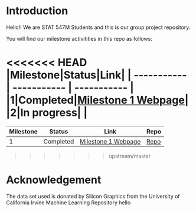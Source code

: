 # Introduction


Hello!! We are STAT 547M Students and this is our group project repository.

You will find our milestone activitities in this repo as follows:

<<<<<<< HEAD
|Milestone|Status|Link|
| ----------- | ----------- | ----------- |
|1|Completed|[Milestone 1 Webpage](https://stat547-ubc-2019-20.github.io/group_06/Milestone_1/Milestone-1.html)|
|2|In progress| |
=======
|Milestone|Status|Link|Repo|
| ----------- | ----------- | ----------- |-------|
|1|Completed|[Milestone 1 Webpage](https://stat547-ubc-2019-20.github.io/group_06/Milestone_1/Milestone-1.html)| [Repo](https://github.com/SaelinB/group_06/tree/master/Milestone_1)|
>>>>>>> upstream/master

# Acknowledgement

The data set used is donated by Silicon Graphics from the University of California Irvine Machine Learning Repository
 hello
